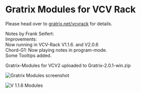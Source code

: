 # Gratrix Modules for VCV Rack

Please head over to [gratrix.net/vcvrack](http://gratrix.net/vcvrack/) for details.

Notes by Frank Seifert:<br>
Improvements:<br>
Now running in VCV-Rack V1.1.6. and V2.0.6<br>
Chord-G1: Now playing notes in program-mode.<br>
Some Tooltips added.<br>

Gratrix-Modules for VCV2 uploaded to Gratrix-2.0.1-win.zip

![Gratrix Modules screenshot](http://gratrix.net/vcvrack/shot.png)

![V 1.1.6 Modules](https://github.com/spock171/1-Seifert/blob/main/Modules.jpg)
